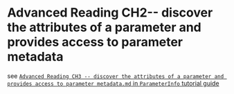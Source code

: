 # Advanced Reading CH2-- discover the attributes of a parameter and provides access to parameter metadata

see [`Advanced Reading CH3 -- discover the attributes of a parameter and provides access to parameter metadata.md` in `ParameterInfo` tutorial guide](../../ParameterInfo/tutorial%20guide/Advanced%20Reading%20CH3%20--%20discover%20the%20attributes%20of%20a%20parameter%20and%20provides%20access%20to%20parameter%20metadata.md)


